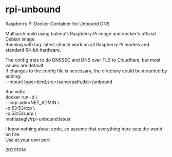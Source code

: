 # rpi-unbound
Raspberry Pi Docker Container for Unbound DNS

Multiarch build using balena's Raspberry Pi image and docker's official Debian image.<BR>
Running with tag :latest should work on all Raspberry Pi models and standard 64-bit hardware.

The config tries to do DNSSEC and DNS over TLS to Cloudflare, but most values are default.<BR>
If changes to the config file is necessary, the directory could be mounted by adding:<BR>
--mount type=bind,src=/some/path,dst=/unbound

Run with:<BR>
docker run -d \\\
--cap-add=NET_ADMIN \\\
-p 53:53/tcp \\\
-p 53:53/udp \\\
mattiasegly/rpi-unbound:latest

I know nothing about code, so assume that everything here sets the world on fire.<BR>
Use at your own peril.

20201014
